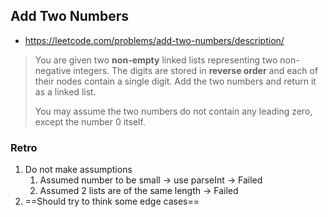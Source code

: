 ## Add Two Numbers

- https://leetcode.com/problems/add-two-numbers/description/

> You are given two **non-empty** linked lists representing two non-negative integers. The digits are stored in **reverse order** and each of their nodes contain a single digit. Add the two numbers and return it as a linked list.
>
> You may assume the two numbers do not contain any leading zero, except the number 0 itself.

### Retro

1. Do not make assumptions
   1. Assumed number to be small -> use parseInt -> Failed
   2. Assumed 2 lists are of the same length -> Failed
2. ==Should try to think some edge cases==
